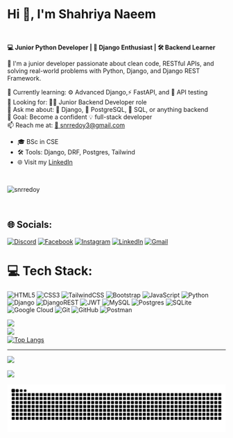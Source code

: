 <h1 align="left">Hi 👋, I'm Shahriya Naeem</h1> <br>

**💻 Junior Python Developer | 🌱 Django Enthusiast | 🛠️ Backend Learner**

🚀 I'm a junior developer passionate about clean code, RESTful APIs, and solving real-world problems with Python, Django, and Django REST Framework.

🧠 Currently learning: ⚙️ Advanced Django,⚡ FastAPI, and 🧪 API testing  
💼 Looking for: 👨‍💻  Junior Backend Developer role  
💬 Ask me about: 🐍 Django, 🐘 PostgreSQL, 🧾 SQL, or anything backend  
🎯 Goal: Become a confident 💡 full-stack developer  
📫 Reach me at: [📩 snrredoy3@gmail.com](mailto:snrredoy3@gmail.com)

- 🎓 BSc in CSE
- 🛠️ Tools: Django, DRF, Postgres, Tailwind
- 🌐 Visit my [LinkedIn](https://linkedin.com/in/shahriya-naeem)
<br>


<p align="left"> <img src="https://komarev.com/ghpvc/?username=snrredoy&label=Profile%20views&color=0e75b6&style=flat" alt="snrredoy" /> </p><br>

## 🌐 Socials:
[![Discord](https://img.shields.io/badge/Discord-%237289DA.svg?logo=discord&logoColor=white)](https://discord.gg/ZqHDmt2b) 
[![Facebook](https://img.shields.io/badge/Facebook-%231877F2.svg?logo=Facebook&logoColor=white)](https://facebook.com/snrredoy3) 
[![Instagram](https://img.shields.io/badge/Instagram-%23E4405F.svg?logo=Instagram&logoColor=white)](https://instagram.com/snr_redoy) 
[![LinkedIn](https://img.shields.io/badge/LinkedIn-%230077B5.svg?logo=linkedin&logoColor=white)](https://linkedin.com/in/shahriya-naeem)
[![Gmail](https://img.shields.io/badge/Gmail-D14836?logo=gmail&logoColor=white)](mailto:snrredoy3@gmail.com)
<br>
 
# 💻 Tech Stack:

![HTML5](https://img.shields.io/badge/html5-%23E34F26.svg?style=for-the-badge&logo=html5&logoColor=white) 
![CSS3](https://img.shields.io/badge/css3-%231572B6.svg?style=for-the-badge&logo=css3&logoColor=white) 
![TailwindCSS](https://img.shields.io/badge/tailwindcss-%2338B2AC.svg?style=for-the-badge&logo=tailwind-css&logoColor=white) 
![Bootstrap](https://img.shields.io/badge/bootstrap-%238511FA.svg?style=for-the-badge&logo=bootstrap&logoColor=white) 
![JavaScript](https://img.shields.io/badge/javascript-%23323330.svg?style=for-the-badge&logo=javascript&logoColor=%23F7DF1E) 
![Python](https://img.shields.io/badge/python-3670A0?style=for-the-badge&logo=python&logoColor=ffdd54) 
![Django](https://img.shields.io/badge/django-%23092E20.svg?style=for-the-badge&logo=django&logoColor=white) 
![DjangoREST](https://img.shields.io/badge/DJANGO-REST-ff1709?style=for-the-badge&logo=django&logoColor=white&color=ff1709&labelColor=gray) 
![JWT](https://img.shields.io/badge/JWT-black?style=for-the-badge&logo=JSON%20web%20tokens) 
![MySQL](https://img.shields.io/badge/mysql-4479A1.svg?style=for-the-badge&logo=mysql&logoColor=white) 
![Postgres](https://img.shields.io/badge/postgres-%23316192.svg?style=for-the-badge&logo=postgresql&logoColor=white) 
![SQLite](https://img.shields.io/badge/sqlite-%2307405e.svg?style=for-the-badge&logo=sqlite&logoColor=white) 
![Google Cloud](https://img.shields.io/badge/GoogleCloud-%234285F4.svg?style=for-the-badge&logo=google-cloud&logoColor=white) 
![Git](https://img.shields.io/badge/git-%23F05033.svg?style=for-the-badge&logo=git&logoColor=white) 
![GitHub](https://img.shields.io/badge/github-%23121011.svg?style=for-the-badge&logo=github&logoColor=white) 
![Postman](https://img.shields.io/badge/Postman-FF6C37?style=for-the-badge&logo=postman&logoColor=white)



![](https://github-readme-stats.vercel.app/api?username=snrredoy&theme=dark&hide_border=false&include_all_commits=false&count_private=true)<br/>
![](https://nirzak-streak-stats.vercel.app/?user=snrredoy&theme=dark&hide_border=false)<br/>
[![Top Langs](https://github-readme-stats.vercel.app/api/top-langs/?username=snrredoy&hide=html,css&theme=dark&hide_border=false)](https://github.com/snrredoy)



---
[![](https://visitcount.itsvg.in/api?id=snrredoy&icon=0&color=0)](https://visitcount.itsvg.in)
 
  
![](https://quotes-github-readme.vercel.app/api?type=horizontal&theme=radical)

<img src="https://raw.githubusercontent.com/snrredoy/snrredoy/output/snake.svg" alt="Snake animation" />

###
